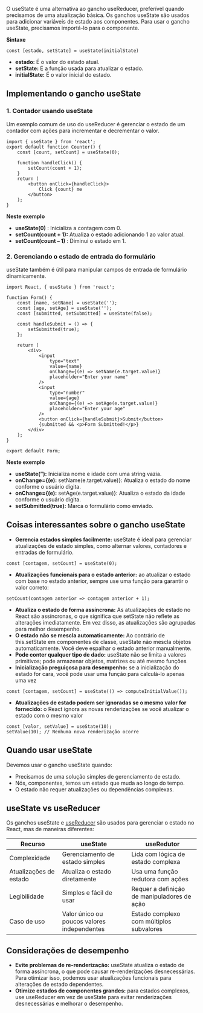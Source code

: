 O useState é uma alternativa ao gancho useReducer, preferível quando precisamos de uma atualização básica. Os ganchos useState são usados ​​para adicionar variáveis ​​de estado aos componentes. Para usar o gancho useState, precisamos importá-lo para o componente.

****Sintaxe****

```
const [estado, setState] = useState(initialState)
```

- ****estado:**** É o valor do estado atual.
- ****setState:**** É a função usada para atualizar o estado.
- ****initialState:**** É o valor inicial do estado.

## Implementando o gancho useState

### 1. Contador usando useState

Um exemplo comum de uso do useReducer é gerenciar o estado de um contador com ações para incrementar e decrementar o valor.

```
import { useState } from 'react';
export default function Counter() {
    const [count, setCount] = useState(0);

    function handleClick() {
        setCount(count + 1);
    }
    return (
        <button onClick={handleClick}>
            Click {count} me
        </button>
    );
}
```

****Neste exemplo****

- ****useState(0)**** : Inicializa a contagem com 0.
- ****setCount(count + 1):**** Atualiza o estado adicionando 1 ao valor atual.
- ****setCount(count – 1)**** : Diminui o estado em 1.

### 2. Gerenciando o estado de entrada do formulário

useState também é útil para manipular campos de entrada de formulário dinamicamente.
```
import React, { useState } from 'react';

function Form() {
    const [name, setName] = useState('');
    const [age, setAge] = useState('');
    const [submitted, setSubmitted] = useState(false);

    const handleSubmit = () => {
        setSubmitted(true);
    };

    return (
        <div>
            <input
                type="text"
                value={name}
                onChange={(e) => setName(e.target.value)}
                placeholder="Enter your name"
            />
            <input
                type="number"
                value={age}
                onChange={(e) => setAge(e.target.value)}
                placeholder="Enter your age"
            />
            <button onClick={handleSubmit}>Submit</button>
            {submitted && <p>Form Submitted!</p>}
        </div>
    );
}

export default Form;
```

****Neste exemplo****

- ****useState(”):**** Inicializa nome e idade com uma string vazia.
- ****onChange={(e):**** setName(e.target.value)}: Atualiza o estado do nome conforme o usuário digita.
- ****onChange={(e):**** setAge(e.target.value)}: Atualiza o estado da idade conforme o usuário digita.
- ****setSubmitted(true):**** Marca o formulário como enviado.

## Coisas interessantes sobre o gancho useState

- ****Gerencia estados simples facilmente:**** useState é ideal para gerenciar atualizações de estado simples, como alternar valores, contadores e entradas de formulário.

```
const [contagem, setCount] = useState(0);
```

- ****Atualizações funcionais para o estado anterior:**** ao atualizar o estado com base no estado anterior, sempre use uma função para garantir o valor correto:

```
setCount(contagem anterior => contagem anterior + 1);
```

- ****Atualiza o estado de forma assíncrona:**** As atualizações de estado no React são assíncronas, o que significa que setState não reflete as alterações imediatamente. Em vez disso, as atualizações são agrupadas para melhor desempenho.
- ****O estado não se mescla automaticamente:**** Ao contrário de this.setState em componentes de classe, useState não mescla objetos automaticamente. Você deve espalhar o estado anterior manualmente.
- ****Pode conter qualquer tipo de dado:**** useState não se limita a valores primitivos; pode armazenar objetos, matrizes ou até mesmo funções
- ****Inicialização preguiçosa para desempenho:**** se a inicialização do estado for cara, você pode usar uma função para calculá-lo apenas uma vez

```
const [contagem, setCount] = useState(() => computeInitialValue());
```

- ****Atualizações de estado podem ser ignoradas se o mesmo valor for fornecido:**** o React ignora as novas renderizações se você atualizar o estado com o mesmo valor

```
const [valor, setValue] = useState(10);
setValue(10); // Nenhuma nova renderização ocorre
```

## Quando usar useState

Devemos usar o gancho useState quando:

- Precisamos de uma solução simples de gerenciamento de estado.
- Nós, componentes, temos um estado que muda ao longo do tempo.
- O estado não requer atualizações ou dependências complexas.

## useState vs useReducer

Os ganchos useState e [useReducer](https://www.geeksforgeeks.org/reactjs-usereducer-hook/) são usados ​​para gerenciar o estado no React, mas de maneiras diferentes:

|Recurso|useState|useRedutor|
|---|---|---|
|Complexidade|Gerenciamento de estado simples|Lida com lógica de estado complexa|
|Atualizações de estado|Atualiza o estado diretamente|Usa uma função redutora com ações|
|Legibilidade|Simples e fácil de usar|Requer a definição de manipuladores de ação|
|Caso de uso|Valor único ou poucos valores independentes|Estado complexo com múltiplos subvalores|

## Considerações de desempenho

- ****Evite problemas de re-renderização:**** useState atualiza o estado de forma assíncrona, o que pode causar re-renderizações desnecessárias. Para otimizar isso, podemos usar atualizações funcionais para alterações de estado dependentes.
- ****Otimize estados de componentes grandes:**** para estados complexos, use useReducer em vez de useState para evitar renderizações desnecessárias e melhorar o desempenho.











